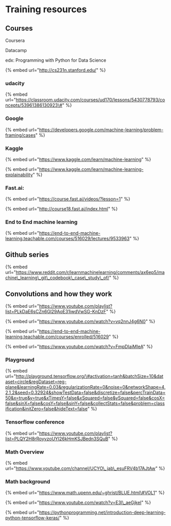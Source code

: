# Training resources

## Courses

Coursera

Datacamp

edx: Programming with Python for Data Science 

{% embed url="http://cs231n.stanford.edu/" %}

### udacity

{% embed url="https://classroom.udacity.com/courses/ud170/lessons/5430778793/concepts/53961386130923\#" %}



### Google

{% embed url="https://developers.google.com/machine-learning/problem-framing/cases" %}

### Kaggle

{% embed url="https://www.kaggle.com/learn/machine-learning" %}



{% embed url="https://www.kaggle.com/learn/machine-learning-explainability" %}

### Fast.ai: 

{% embed url="https://course.fast.ai/videos/?lesson=1" %}

{% embed url="http://course18.fast.ai/index.html" %}

### End to End machine learning

{% embed url="https://end-to-end-machine-learning.teachable.com/courses/516029/lectures/9533963" %}

## Github series

{% embed url="https://www.reddit.com/r/learnmachinelearning/comments/ax6ep5/machine\_learning\_git\_codebook\_case\_study\_of/" %}



## Convolutions and how they work

{% embed url="https://www.youtube.com/playlist?list=PLkDaE6sCZn6Gl29AoE31iwdVwSG-KnDzF" %}

{% embed url="https://www.youtube.com/watch?v=vq2nnJ4g6N0" %}

{% embed url="https://end-to-end-machine-learning.teachable.com/courses/enrolled/516029" %}

{% embed url="https://www.youtube.com/watch?v=FmpDIaiMIeA" %}



### Playground

{% embed url="http://playground.tensorflow.org/\#activation=tanh&batchSize=10&dataset=circle&regDataset=reg-plane&learningRate=0.03&regularizationRate=0&noise=0&networkShape=4,2,1,2&seed=0.32924&showTestData=false&discretize=false&percTrainData=50&x=true&y=true&xTimesY=false&xSquared=false&ySquared=false&cosX=false&sinX=false&cosY=false&sinY=false&collectStats=false&problem=classification&initZero=false&hideText=false" %}

### Tensorflow conference

{% embed url="https://www.youtube.com/playlist?list=PLQY2H8rRoyvzoUYI26kHmKSJBedn3SQuB" %}



### Math Overview

{% embed url="https://www.youtube.com/channel/UCYO\_jab\_esuFRV4b17AJtAw" %}



### Math background

{% embed url="https://www.math.upenn.edu/~ghrist/BLUE.html\#VOL1" %}



{% embed url="https://www.youtube.com/watch?v=E3l\_aeGjkeI" %}

{% embed url="https://pythonprogramming.net/introduction-deep-learning-python-tensorflow-keras/" %}



